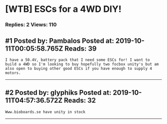 # \[WTB\] ESCs for a 4WD DIY!

### Replies: 2 Views: 110

## \#1 Posted by: Pambalos Posted at: 2019-10-11T00:05:58.765Z Reads: 39

```
I have a 50.4V, battery pack that I need some ESCs for! I want to build a 4WD so I'm looking to buy hopefully two focbox unity's but am also open to buying other good ESCs if you have enough to supply 4 motors.
```

---
## \#2 Posted by: glyphiks Posted at: 2019-10-11T04:57:36.572Z Reads: 32

```
Www.bioboards.se have unity in stock
```

---
